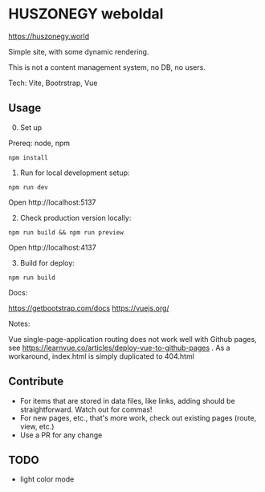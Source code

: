 # HUSZONEGY weboldal

https://huszonegy.world

Simple site, with some dynamic rendering.

This is not a content management system, no DB, no users.

Tech: Vite, Bootrstrap, Vue

## Usage

0. Set up

Prereq: node, npm

```
npm install
```

1. Run for local development setup:
```
npm run dev
```
Open http://localhost:5137

2. Check production version locally:
```
npm run build && npm run preview
```
Open http://localhost:4137

3. Build for deploy:
```
npm run build
```

Docs:

https://getbootstrap.com/docs
https://vuejs.org/

Notes:

Vue single-page-application routing does not work well with Github pages, see https://learnvue.co/articles/deploy-vue-to-github-pages .
As a workaround, index.html is simply duplicated to 404.html


## Contribute

- For items that are stored in data files, like links, adding should be straightforward. Watch out for commas!
- For new pages, etc., that's more work, check out existing pages (route, view, etc.)
- Use a PR for any change


## TODO

- light color mode

